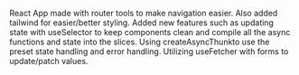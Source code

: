 React App made with router tools to make navigation easier. Also added tailwind for easier/better styling.
Added new features such as updating state with useSelector to keep components clean and compile all the async functions
and state into the slices. Using createAsyncThunkto use the preset state handling and error handling. Utilizing useFetcher with forms to update/patch values.
